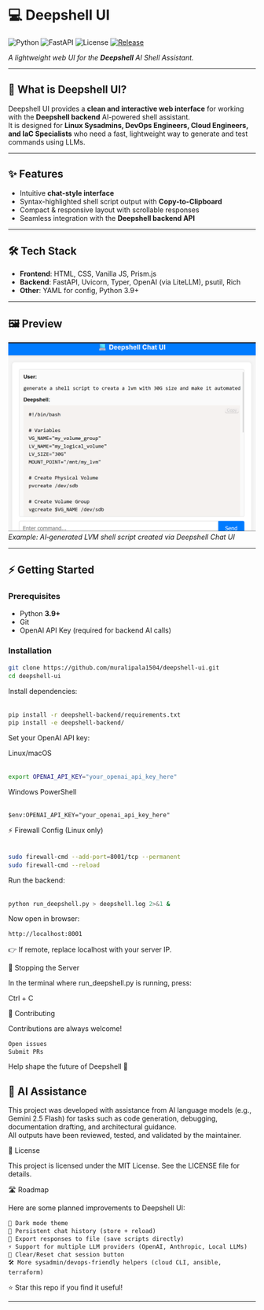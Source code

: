 

# 💻 Deepshell UI

![Python](https://img.shields.io/badge/python-3.9+-blue.svg)
![FastAPI](https://img.shields.io/badge/FastAPI-async-green.svg)
![License](https://img.shields.io/badge/license-MIT-purple.svg)
[![Release](https://img.shields.io/github/v/release/muralipala1504/deepshell-ui)](https://github.com/muralipala1504/deepshell-ui/releases)

_A lightweight web UI for the **Deepshell** AI Shell Assistant._

---

## 🚀 What is Deepshell UI?

Deepshell UI provides a **clean and interactive web interface** for working with the **Deepshell backend** AI-powered shell assistant.  
It is designed for **Linux Sysadmins, DevOps Engineers, Cloud Engineers, and IaC Specialists** who need a fast, lightweight way to generate and test commands using LLMs.

---

## ✨ Features

- Intuitive **chat-style interface**
- Syntax-highlighted shell script output with **Copy-to-Clipboard**
- Compact & responsive layout with scrollable responses
- Seamless integration with the **Deepshell backend API**

---

## 🛠️ Tech Stack

- **Frontend**: HTML, CSS, Vanilla JS, Prism.js
- **Backend**: FastAPI, Uvicorn, Typer, OpenAI (via LiteLLM), psutil, Rich
- **Other**: YAML for config, Python 3.9+

---

## 🖼️ Preview

![Deepshell UI Screenshot](docs/screenshot.png)  
*Example: AI‑generated LVM shell script created via Deepshell Chat UI*

---

## ⚡ Getting Started

### Prerequisites
- Python **3.9+**
- Git
- OpenAI API Key (required for backend AI calls)

### Installation

```bash
git clone https://github.com/muralipala1504/deepshell-ui.git
cd deepshell-ui
```

Install dependencies:

```bash

pip install -r deepshell-backend/requirements.txt
pip install -e deepshell-backend/

```

Set your OpenAI API key:

Linux/macOS

```bash

export OPENAI_API_KEY="your_openai_api_key_here"

```

Windows PowerShell

```pshell

$env:OPENAI_API_KEY="your_openai_api_key_here"

```
⚡ Firewall Config (Linux only)

```bash

sudo firewall-cmd --add-port=8001/tcp --permanent
sudo firewall-cmd --reload

```

Run the backend:

```bash

python run_deepshell.py > deepshell.log 2>&1 &

```

Now open in browser:

```bash
http://localhost:8001

```

👉 If remote, replace localhost with your server IP.


🛑 Stopping the Server

In the terminal where run_deepshell.py is running, press:

Ctrl + C


🤝 Contributing

Contributions are always welcome!

    Open issues
    Submit PRs

Help shape the future of Deepshell 🚀



## 🤖 AI Assistance

This project was developed with assistance from AI language models (e.g., Gemini 2.5 Flash) for tasks such as code generation, debugging, documentation drafting, and architectural guidance.  
All outputs have been reviewed, tested, and validated by the maintainer.



📜 License

This project is licensed under the MIT License.
See the LICENSE file for details.

🛣️ Roadmap

Here are some planned improvements to Deepshell UI:

    🌙 Dark mode theme
    💾 Persistent chat history (store + reload)
    📂 Export responses to file (save scripts directly)
    ⚡ Support for multiple LLM providers (OpenAI, Anthropic, Local LLMs)
    🔄 Clear/Reset chat session button
    🛠️ More sysadmin/devops‑friendly helpers (cloud CLI, ansible, terraform)

⭐ Star this repo if you find it useful!

---



